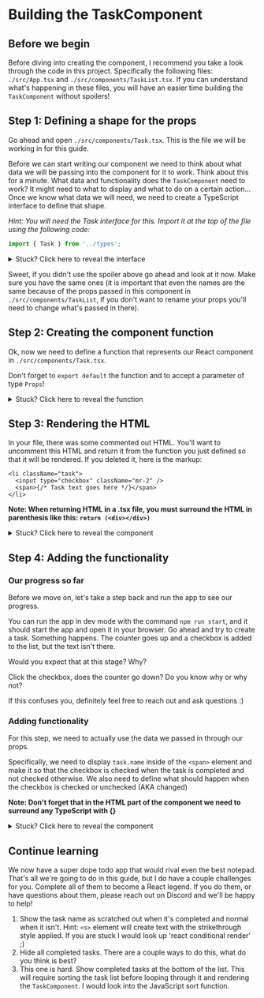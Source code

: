 # Building the TaskComponent

## Before we begin

Before diving into creating the component, I recommend you take a look through the code in this project. Specifically the following files: `./src/App.tsx` and `./src/components/TaskList.tsx`. If you can understand what's happening in these files, you will have an easier time building the `TaskComponent` without spoilers!

## Step 1: Defining a shape for the props

Go ahead and open `./src/components/Task.tsx`. This is the file we will be working in for this guide.

Before we can start writing our component we need to think about what data we will be passing into the component for it to work. Think about this for a minute. What data and functionality does the `TaskComponent` need to work? It might need to what to display and what to do on a certain action... Once we know what data we will need, we need to create a TypeScript interface to define that shape.

_Hint: You will need the Task interface for this. Import it at the top of the file using the following code:_

```typescript
import { Task } from '../types';
```

<details>
  <summary>Stuck? Click here to reveal the interface</summary>

```typescript
interface Props {
  task: Task; // if there is an error with Task make sure you imported it!
  toggleTaskCompleted: (taskId: number) => void;
}
```

</details>

Sweet, if you didn't use the spoiler above go ahead and look at it now. Make sure you have the same ones (it is important that even the names are the same because of the props passed in this component in `./src/components/TaskList`, if you don't want to rename your props you'll need to change what's passed in there).

## Step 2: Creating the component function

Ok, now we need to define a function that represents our React component in `./src/components/Task.tsx`.

Don't forget to `export default` the function and to accept a parameter of type `Props`!

<details>
  <summary>Stuck? Click here to reveal the function</summary>

```typescript
export default function TaskComponent(props: Props) {}
```

Don't forget about object destructuring! We can use that here to not have to prepend our props with `props.`

Here's what that looks like:

```typescript
export default function TaskComponent({ task, toggleTaskCompleted }: Props) {}
```

</details>

## Step 3: Rendering the HTML

In your file, there was some commented out HTML. You'll want to uncomment this HTML and return it from the function you just defined so that it will be rendered. If you deleted it, here is the markup:

```tsx
<li className="task">
  <input type="checkbox" className="mr-2" />
  <span>{/* Task text goes here */}</span>
</li>
```

**Note: When returning HTML in a .tsx file, you must surround the HTML in parenthesis like this: `return (<div></div>)`**

<details>
  <summary>Stuck? Click here to reveal the component</summary>

```tsx
export default function TaskComponent({ task, toggleTaskCompleted }: Props) {
  return (
    <li className="task">
      <input type="checkbox" className="mr-2" />
      <span>{/* Task text goes here */}</span>
    </li>
  );
}
```

</details>

## Step 4: Adding the functionality

### Our progress so far

Before we move on, let's take a step back and run the app to see our progress.

You can run the app in dev mode with the command `npm run start`, and it should start the app and open it in your browser. Go ahead and try to create a task. Something happens. The counter goes up and a checkbox is added to the list, but the text isn't there.

Would you expect that at this stage? Why?

Click the checkbox, does the counter go down? Do you know why or why not?

If this confuses you, definitely feel free to reach out and ask questions :)

### Adding functionality

For this step, we need to actually use the data we passed in through our props.

Specifically, we need to display `task.name` inside of the `<span>` element and make it so that the checkbox is checked when the task is completed and not checked otherwise. We also need to define what should happen when the checkbox is checked or unchecked (AKA changed)

**Note: Don't forget that in the HTML part of the component we need to surround any TypeScript with {}**

<details>
  <summary>Stuck? Click here to reveal the component</summary>

```tsx
export default function TaskComponent({ task, toggleTaskCompleted }: Props) {
  return (
    <li className="task">
      <input
        type="checkbox"
        className="mr-2"
        checked={task.completedAt !== null}
        onChange={() => toggleTaskCompleted(task.id)}
      />
      <span>{task.name}</span>
    </li>
  );
}
```

</details>

## Continue learning

We now have a super dope todo app that would rival even the best notepad. That's all we're going to do in this guide, but I do have a couple challenges for you. Complete all of them to become a React legend. If you do them, or have questions about them, please reach out on Discord and we'll be happy to help!

1. Show the task name as scratched out when it's completed and normal when it isn't. Hint: `<s>` element will create text with the strikethrough style applied. If you are stuck I would look up 'react conditional render' ;)
2. Hide all completed tasks. There are a couple ways to do this, what do you think is best?
3. This one is hard. Show completed tasks at the bottom of the list. This will require sorting the task list before looping through it and rendering the `TaskComponent`. I would look into the JavaScript sort function.
